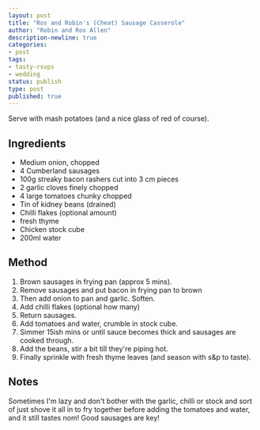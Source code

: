 ```yaml
---
layout: post
title: "Ros and Robin's (Cheat) Sausage Casserole"
author: "Robin and Ros Allen"
description-newline: true
categories:
- post
tags:
- tasty-rsvps
- wedding
status: publish
type: post
published: true
---
```


Serve with mash potatoes (and a nice glass of red of course).

## Ingredients

* Medium onion, chopped
* 4 Cumberland sausages
* 100g streaky bacon rashers cut into 3 cm pieces
* 2 garlic cloves finely chopped
* 4 large tomatoes chunky chopped
* Tin of kidney beans (drained)
* Chilli flakes (optional amount)
* fresh thyme
* Chicken stock cube
* 200ml water

## Method
1. Brown sausages in frying pan (approx 5 mins).
1. Remove sausages and put bacon in frying pan to brown
1. Then add onion to pan and garlic. Soften.  
1. Add chilli flakes (optional how many)
1. Return sausages.
1. Add tomatoes and water, crumble in stock cube.
1. Simmer 15ish mins or until sauce becomes thick and sausages are cooked through.
1. Add the beans, stir a bit till they're piping hot.
1. Finally sprinkle with fresh thyme leaves (and season with s&p to taste).

## Notes
Sometimes I'm lazy and don't bother with the garlic, chilli  or stock and sort of just shove it all in to fry together before adding the tomatoes and water, and it still tastes nom! Good sausages are key!
